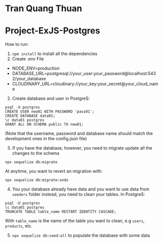 # Tran Quang Thuan
# Project-ExJS-Postgres
How to run:  
1. `npm install` to install all the dependencies
2.  Create .env File
- NODE_ENV=production
- DATABASE_URL=postgresql://your_user:your_password@localhost:5432/your_database
- CLOUDINARY_URL=cloudinary://your_key:your_secret@your_cloud_name
2. Create database and user in PostgreS:

```
psql -U postgres
CREATE USER new01 WITH PASSWORD 'pass01';
CREATE DATABASE data01;
\c data01 postgres
GRANT ALL ON SCHEMA public TO new01;
```
(Note that the username, password and database name should match the development ones in the config.json file)  

3. If you have the database, however, you need to migrate update all the changes to the schema
```
npx sequelize db:migrate
```
At anytime, you want to revert an migration with:

```
npx sequelize db:migrate:undo
```
4. You your database already have data and you want to use data from `seeders` folder instead, you need to clean your tables. In PostgreS:
```
psql -U postgres
\c data01 postgres
TRUNCATE TABLE table_name RESTART IDENTITY CASCADE;
```
With `table_name` is the name of the table you want to clean, e.g `users`, `products`, etc.  

5. `npx sequelize db:seed:all` to populate the database with some data